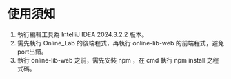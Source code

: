 # 使用須知
1. 執行編輯工具為 IntelliJ IDEA 2024.3.2.2 版本。
2. 需先執行 Online_Lab 的後端程式，再執行 online-lib-web 的前端程式，避免port出錯。
3. 執行 online-lib-web 之前，需先安裝 npm ，在 cmd 執行 npm install 之程式碼。
